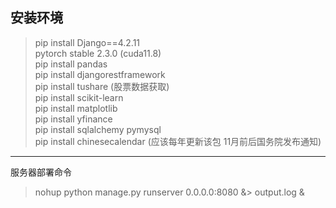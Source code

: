 ## 安装环境

> pip install Django==4.2.11  
> pytorch stable 2.3.0 (cuda11.8)  
> pip install pandas  
> pip install djangorestframework  
> pip install tushare (股票数据获取)  
> pip install scikit-learn  
> pip install matplotlib  
> pip install yfinance  
> pip install sqlalchemy pymysql  
> pip install chinesecalendar (应该每年更新该包 11月前后国务院发布通知)   
> 



---
服务器部署命令
> nohup python manage.py runserver 0.0.0.0:8080 &> output.log &